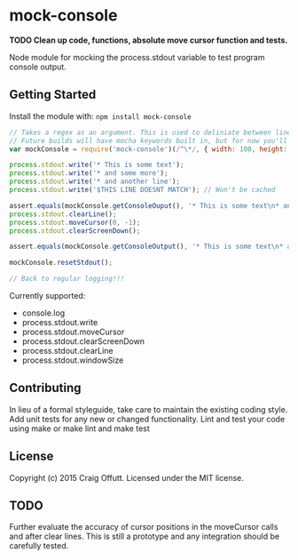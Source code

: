 # mock-console

**TODO Clean up code, functions, absolute move cursor function and tests.**

Node module for mocking the process.stdout variable to test program console output.

## Getting Started
Install the module with: `npm install mock-console`

```javascript
// Takes a regex as an argument. This is used to deliniate between lines that are test framework based.
// Future builds will have mocha keywords built in, but for now you'll have to handle this yourself.
var mockConsole = require('mock-console')(/^\*/, { width: 100, height: 100 });

process.stdout.write('* This is some text');
process.stdout.write('* and some more');
process.stdout.write('* and another line');
process.stdout.write('$THIS LINE DOESNT MATCH'); // Won't be cached

assert.equals(mockConsole.getConsoleOuput(), '* This is some text\n* and some more\n* and another line');
process.stdout.clearLine();
process.stdout.moveCursor(0, -1);
process.stdout.clearScreenDown();

assert.equals(mockConsole.getConsoleOutput(), '* This is some text\n* and some more');

mockConsole.resetStdout();

// Back to regular logging!!!

```

Currently supported:

* console.log
* process.stdout.write
* process.stdout.moveCursor
* process.stdout.clearScreenDown
* process.stdout.clearLine
* process.stdout.windowSize

## Contributing
In lieu of a formal styleguide, take care to maintain the existing coding style. Add unit tests for any new or changed functionality. Lint and test your code using make or make lint and make test

## License
Copyright (c) 2015 Craig Offutt. Licensed under the MIT license.

## TODO

Further evaluate the accuracy of cursor positions in the moveCursor calls and after clear lines. This is still a prototype and any integration should be carefully tested.
